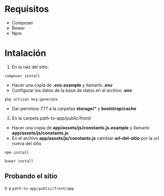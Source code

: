 # Requisitos
- Composer
- Bower
- Npm
# Intalación
1. En la raíz del sitio: 
``` 
composer install
```
- Hacer una copia de **.env.example** y llamarlo **.env** 
- Configurar los datos de la base de datos en el archivo **.env**
``` 
php artisan key:generate
```
- Dar permisos 777 a la carpetas **storage/*** y **bootstrap/cache**
2. En la carpeta path-to-app/public/front/
- Hacer una copia de **app/assets/js/constants.js.example** y llamarlo **app/assets/js/constants.js**
- En el archivo **app/assets/js/constants.js** cambiar **url-del-sitio** por la url nueva del sitio
``` 
npm install
```
``` 
bower install
```
## Probando el sitio

Ir a `path-to-app/public/front/app`